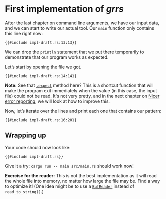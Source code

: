 # First implementation of _grrs_

After the last chapter on command line arguments,
we have our input data,
and we can start to write our actual tool.
Our `main` function only contains this line right now:

```rust,ignore
{{#include impl-draft.rs:13:13}}
```

We can drop the `println` statement that we put there temporarily
to demonstrate that our program works as expected.

Let’s start by opening the file we got.

```rust,ignore
{{#include impl-draft.rs:14:14}}
```

<aside>

**Note:**
See that [`.expect`] method here?
This is a shortcut function that will make the program exit immediately
when the value (in this case, the input file)
could not be read.
It's not very pretty,
and in the next chapter on [Nicer error reporting],
we will look at how to improve this.

[`.expect`]: https://doc.rust-lang.org/1.39.0/std/result/enum.Result.html#method.expect
[Nicer error reporting]:./errors.html

</aside>

Now, let’s iterate over the lines
and print each one that contains our pattern:

```rust,ignore
{{#include impl-draft.rs:16:20}}
```

## Wrapping up

Your code should now look like:

```rust,ignore
{{#include impl-draft.rs}}
```

Give it a try: `cargo run -- main src/main.rs` should work now!

<aside class="exercise">

**Exercise for the reader:**
This is not the best implementation as
it will read the whole file into memory, no matter how large the file may be.
Find a way to optimize it!
(One idea might be to use a [`BufReader`]
instead of `read_to_string()`.)

[`BufReader`]: https://doc.rust-lang.org/1.39.0/std/io/struct.BufReader.html

</aside>
